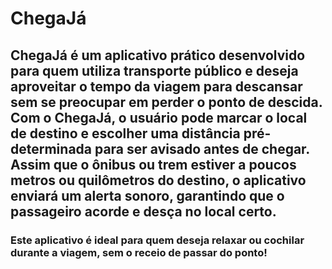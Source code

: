 # ChegaJá
## ChegaJá é um aplicativo prático desenvolvido para quem utiliza transporte público e deseja aproveitar o tempo da viagem para descansar sem se preocupar em perder o ponto de descida. Com o ChegaJá, o usuário pode marcar o local de destino e escolher uma distância pré-determinada para ser avisado antes de chegar. Assim que o ônibus ou trem estiver a poucos metros ou quilômetros do destino, o aplicativo enviará um alerta sonoro, garantindo que o passageiro acorde e desça no local certo.

### Este aplicativo é ideal para quem deseja relaxar ou cochilar durante a viagem, sem o receio de passar do ponto!
